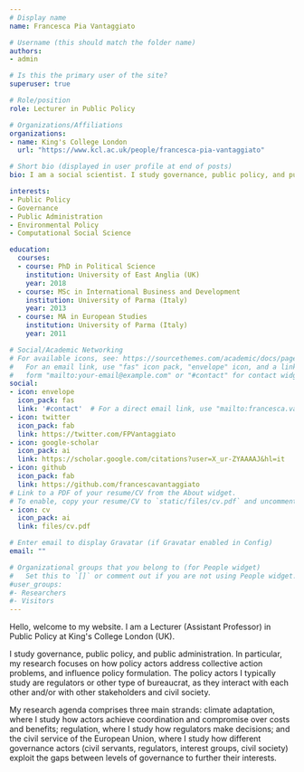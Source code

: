 ```yaml
---
# Display name
name: Francesca Pia Vantaggiato

# Username (this should match the folder name)
authors:
- admin

# Is this the primary user of the site?
superuser: true

# Role/position
role: Lecturer in Public Policy

# Organizations/Affiliations
organizations:
- name: King's College London
  url: "https://www.kcl.ac.uk/people/francesca-pia-vantaggiato"

# Short bio (displayed in user profile at end of posts)
bio: I am a social scientist. I study governance, public policy, and public administration. In particular, my research focuses on how policy actors address collective action problems, and influence policy formulation. 

interests:
- Public Policy
- Governance
- Public Administration
- Environmental Policy
- Computational Social Science

education:
  courses:
  - course: PhD in Political Science
    institution: University of East Anglia (UK)
    year: 2018
  - course: MSc in International Business and Development
    institution: University of Parma (Italy)
    year: 2013
  - course: MA in European Studies
    institution: University of Parma (Italy)
    year: 2011

# Social/Academic Networking
# For available icons, see: https://sourcethemes.com/academic/docs/page-builder/#icons
#   For an email link, use "fas" icon pack, "envelope" icon, and a link in the
#   form "mailto:your-email@example.com" or "#contact" for contact widget.
social:
- icon: envelope
  icon_pack: fas
  link: '#contact'  # For a direct email link, use "mailto:francesca.vantaggiato@kcl.ac.uk".
- icon: twitter
  icon_pack: fab
  link: https://twitter.com/FPVantaggiato
- icon: google-scholar
  icon_pack: ai
  link: https://scholar.google.com/citations?user=X_ur-ZYAAAAJ&hl=it
- icon: github
  icon_pack: fab
  link: https://github.com/francescavantaggiato
# Link to a PDF of your resume/CV from the About widget.
# To enable, copy your resume/CV to `static/files/cv.pdf` and uncomment the lines below.
- icon: cv
  icon_pack: ai
  link: files/cv.pdf

# Enter email to display Gravatar (if Gravatar enabled in Config)
email: ""

# Organizational groups that you belong to (for People widget)
#   Set this to `[]` or comment out if you are not using People widget.
#user_groups:
#- Researchers
#- Visitors
---
```


Hello, welcome to my website. I am a Lecturer (Assistant Professor) in Public Policy at King's College London (UK).

I study governance, public policy, and public administration. In particular, my research focuses on how policy actors address collective action problems, and influence policy formulation. The policy actors I typically study are regulators or other type of bureaucrat, as they interact with each other and/or with other stakeholders and civil society. 

My research agenda comprises three main strands: climate adaptation, where I study how actors achieve coordination and compromise over costs and benefits; regulation, where I study how regulators make decisions; and the civil service of the European Union, where I study how different governance actors (civil servants, regulators, interest groups, civil society) exploit the gaps between levels of governance to further their interests.
